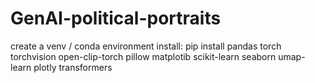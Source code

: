 # GenAI-political-portraits


create a venv / conda environment 
install: pip install pandas torch torchvision open-clip-torch pillow matplotib scikit-learn seaborn umap-learn plotly transformers
